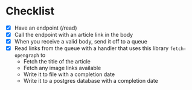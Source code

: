 # Checklist

- [x] Have an endpoint (/read)
- [x] Call the endpoint with an article link in the body
- [x] When you receive a valid body, send it off to a queue
- [x] Read links from the queue with a handler that uses this library `fetch-opengraph` to
  - Fetch the title of the article
  - Fetch any image links available
  - Write it to file with a completion date
  - Write it to a postgres database with a completion date
